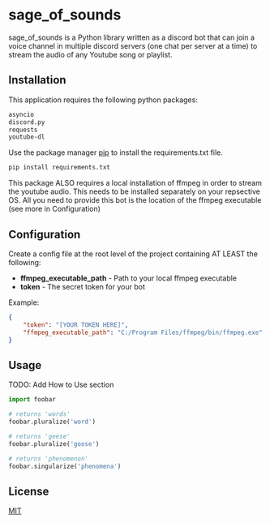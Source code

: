 # sage_of_sounds

sage_of_sounds is a Python library written as a discord bot that can join a voice channel in multiple discord servers (one chat per server at a time) to stream the audio of any Youtube song or playlist.

## Installation

This application requires the following python packages:
```bash
asyncio
discord.py
requests
youtube-dl
```

Use the package manager [pip](https://pip.pypa.io/en/stable/) to install the requirements.txt file.

```bash
pip install requirements.txt
```

This package ALSO requires a local installation of ffmpeg in order to stream the youtube audio. This needs to be installed separately on your repsective OS. All you need to provide this bot is the location of the ffmpeg executable (see more in Configuration)

## Configuration 

Create a config file at the root level of the project containing AT LEAST the following:
- **ffmpeg_executable_path** - Path to your local ffmpeg executable
- **token** - The secret token for your bot

Example:
```json
{
    "token": "[YOUR TOKEN HERE]",
    "ffmpeg_executable_path": "C:/Program Files/ffmpeg/bin/ffmpeg.exe"
}
```


## Usage
TODO: Add How to Use section

```python
import foobar

# returns 'words'
foobar.pluralize('word')

# returns 'geese'
foobar.pluralize('goose')

# returns 'phenomenon'
foobar.singularize('phenomena')
```


## License
[MIT](https://choosealicense.com/licenses/mit/)